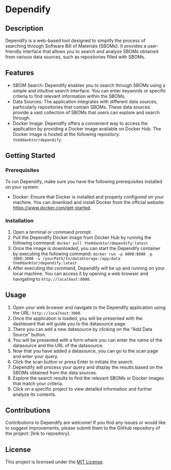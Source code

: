 # Dependify

## Description
Dependify is a web-based tool designed to simplify the process of searching through Software Bill of Materials (SBOMs). It provides a user-friendly interface that allows you to search and analyze SBOMs obtained from various data sources, such as repositories filled with SBOMs.

## Features
- SBOM Search: Dependify enables you to search through SBOMs using a simple and intuitive search interface. You can enter keywords or specific criteria to find relevant information within the SBOMs.
- Data Sources: The application integrates with different data sources, particularly repositories that contain SBOMs. These data sources provide a vast collection of SBOMs that users can explore and search through.
- Docker Image: Dependify offers a convenient way to access the application by providing a Docker image available on Docker Hub. The Docker image is hosted at the following repository: `the0danktor/dependify`.

## Getting Started

### Prerequisites
To run Dependify, make sure you have the following prerequisites installed on your system:
- Docker: Ensure that Docker is installed and properly configured on your machine. You can download and install Docker from the official website: https://www.docker.com/get-started.

### Installation
1. Open a terminal or command prompt.
2. Pull the Dependify Docker image from Docker Hub by running the following command:
`docker pull the0danktor/dependify:latest`
3. Once the image is downloaded, you can start the Dependify container by executing the following command:
`docker run -p 8000:8000 -p 3000:3000 -v /yourPath/to/dataStorage:/app/data the0danktor/dependify:latest`
4. After executing the command, Dependify will be up and running on your local machine. You can access it by opening a web browser and navigating to `http://localhost:8000`.

## Usage
1. Open your web browser and navigate to the Dependify application using the URL: `http://localhost:3000`.
2. Once the application is loaded, you will be presented with the dashboard that will guide you to the datasource page.
3. There you can add a new datasource by clicking on the "Add Data Source" button.
4. You will be presented with a form where you can enter the name of the datasource and the URL of the datasource.
5. Now that you have added a datasource, you can go to the scan page and enter your query.
6. Click the scan button or press Enter to initiate the search.
7. Dependify will process your query and display the results based on the SBOMs obtained from the data sources.
8. Explore the search results to find the relevant SBOMs or Docker images that match your criteria.
9. Click on a specific project to view detailed information and further analyze its contents.

## Contributions
Contributions to Dependify are welcome! If you find any issues or would like to suggest improvements, please submit them to the GitHub repository of the project: [link to repository].

## License
This project is licensed under the [MIT License](https://opensource.org/licenses/MIT).


